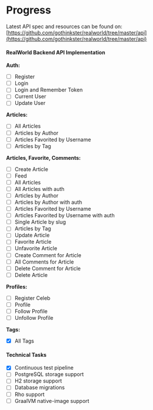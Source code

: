 # Progress

Latest API spec and resources can be found on: [https://github.com/gothinkster/realworld/tree/master/api](https://github.com/gothinkster/realworld/tree/master/api)

#### RealWorld Backend API Implementation

**Auth:**
  - [ ] Register
  - [ ] Login
  - [ ] Login and Remember Token
  - [ ] Current User
  - [ ] Update User

**Articles:**
  - [ ] All Articles
  - [ ] Articles by Author
  - [ ] Articles Favorited by Username
  - [ ] Articles by Tag

**Articles, Favorite, Comments:**
  - [ ] Create Article
  - [ ] Feed
  - [ ] All Articles
  - [ ] All Articles with auth
  - [ ] Articles by Author
  - [ ] Articles by Author with auth
  - [ ] Articles Favorited by Username
  - [ ] Articles Favorited by Username with auth
  - [ ] Single Article by slug
  - [ ] Articles by Tag
  - [ ] Update Article
  - [ ] Favorite Article
  - [ ] Unfavorite Article
  - [ ] Create Comment for Article
  - [ ] All Comments for Article
  - [ ] Delete Comment for Article
  - [ ] Delete Article

**Profiles:**
  - [ ] Register Celeb
  - [ ] Profile
  - [ ] Follow Profile
  - [ ] Unfollow Profile

**Tags:**
  - [x] All Tags

#### Technical Tasks

  - [x] Continuous test pipeline
  - [ ] PostgreSQL storage support
  - [ ] H2 storage support
  - [ ] Database migrations
  - [ ] Rho support
  - [ ] GraalVM native-image support
